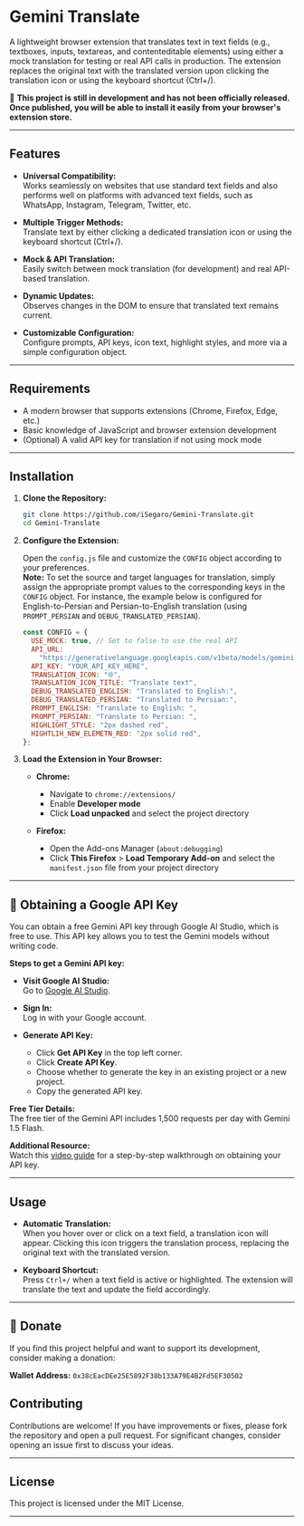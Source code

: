 # Gemini Translate

A lightweight browser extension that translates text in text fields (e.g., textboxes, inputs, textareas, and contenteditable elements) using either a mock translation for testing or real API calls in production. The extension replaces the original text with the translated version upon clicking the translation icon or using the keyboard shortcut (Ctrl+/).

🚧 **This project is still in development and has not been officially released. Once published, you will be able to install it easily from your browser's extension store.**

---

## Features

- **Universal Compatibility:**  
  Works seamlessly on websites that use standard text fields and also performs well on platforms with advanced text fields, such as WhatsApp, Instagram, Telegram, Twitter, etc.

- **Multiple Trigger Methods:**  
  Translate text by either clicking a dedicated translation icon or using the keyboard shortcut (Ctrl+/).

- **Mock & API Translation:**  
  Easily switch between mock translation (for development) and real API-based translation.

- **Dynamic Updates:**  
  Observes changes in the DOM to ensure that translated text remains current.

- **Customizable Configuration:**  
  Configure prompts, API keys, icon text, highlight styles, and more via a simple configuration object.

---

## Requirements

- A modern browser that supports extensions (Chrome, Firefox, Edge, etc.)
- Basic knowledge of JavaScript and browser extension development
- (Optional) A valid API key for translation if not using mock mode

---

## Installation

1. **Clone the Repository:**

   ```bash
   git clone https://github.com/iSegaro/Gemini-Translate.git
   cd Gemini-Translate
   ```

2. **Configure the Extension:**

   Open the `config.js` file and customize the `CONFIG` object according to your preferences.  
   **Note:** To set the source and target languages for translation, simply assign the appropriate prompt values to the corresponding keys in the `CONFIG` object. For instance, the example below is configured for English-to-Persian and Persian-to-English translation (using `PROMPT_PERSIAN` and `DEBUG_TRANSLATED_PERSIAN`).

   ```js
   const CONFIG = {
     USE_MOCK: true, // Set to false to use the real API
     API_URL:
       "https://generativelanguage.googleapis.com/v1beta/models/gemini-2.0-flash-lite-preview-02-05:generateContent",
     API_KEY: "YOUR_API_KEY_HERE",
     TRANSLATION_ICON: "🌐",
     TRANSLATION_ICON_TITLE: "Translate text",
     DEBUG_TRANSLATED_ENGLISH: "Translated to English:",
     DEBUG_TRANSLATED_PERSIAN: "Translated to Persian:",
     PROMPT_ENGLISH: "Translate to English: ",
     PROMPT_PERSIAN: "Translate to Persian: ",
     HIGHLIGHT_STYLE: "2px dashed red",
     HIGHTLIH_NEW_ELEMETN_RED: "2px solid red",
   };
   ```

3. **Load the Extension in Your Browser:**

   - **Chrome:**

     - Navigate to `chrome://extensions/`
     - Enable **Developer mode**
     - Click **Load unpacked** and select the project directory

   - **Firefox:**
     - Open the Add-ons Manager (`about:debugging`)
     - Click **This Firefox** > **Load Temporary Add-on** and select the `manifest.json` file from your project directory

---

## 🔑 Obtaining a Google API Key

You can obtain a free Gemini API key through Google AI Studio, which is free to use. This API key allows you to test the Gemini models without writing code.

**Steps to get a Gemini API key:**

- **Visit Google AI Studio:**  
  Go to [Google AI Studio](https://aistudio.google.com/apikey).

- **Sign In:**  
  Log in with your Google account.

- **Generate API Key:**
  - Click **Get API Key** in the top left corner.
  - Click **Create API Key**.
  - Choose whether to generate the key in an existing project or a new project.
  - Copy the generated API key.

**Free Tier Details:**  
The free tier of the Gemini API includes 1,500 requests per day with Gemini 1.5 Flash.

**Additional Resource:**  
Watch this [video guide](https://www.youtube.com/watch?v=o-eyHCP5XwY&t=0) for a step-by-step walkthrough on obtaining your API key.

---

## Usage

- **Automatic Translation:**  
  When you hover over or click on a text field, a translation icon will appear. Clicking this icon triggers the translation process, replacing the original text with the translated version.

- **Keyboard Shortcut:**  
  Press `Ctrl+/` when a text field is active or highlighted. The extension will translate the text and update the field accordingly.

---

## 🌱 Donate

If you find this project helpful and want to support its development, consider making a donation:

**Wallet Address:** `0x38cEacDEe25E5892F38b133A79E4B2Fd5EF30502`

## Contributing

Contributions are welcome! If you have improvements or fixes, please fork the repository and open a pull request. For significant changes, consider opening an issue first to discuss your ideas.

---

## License

This project is licensed under the MIT License.

---
